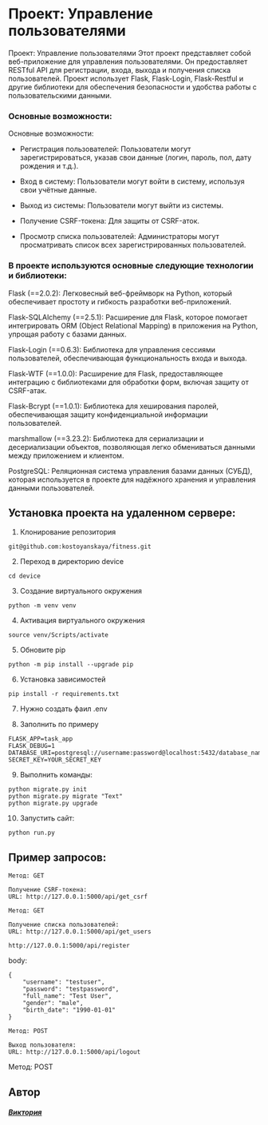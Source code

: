 #  Проект: Управление пользователями
Проект: Управление пользователями
Этот проект представляет собой веб-приложение для управления пользователями. Он предоставляет RESTful API для регистрации, входа, выхода и получения списка пользователей. Проект использует Flask, Flask-Login, Flask-Restful и другие библиотеки для обеспечения безопасности и удобства работы с пользовательскими данными.

### Основные возможности:
Основные возможности:

- Регистрация пользователей: Пользователи могут зарегистрироваться, указав свои данные (логин, пароль, пол, дату рождения и т.д.).

- Вход в систему: Пользователи могут войти в систему, используя свои учётные данные.

- Выход из системы: Пользователи могут выйти из системы.

- Получение CSRF-токена: Для защиты от CSRF-аток.

- Просмотр списка пользователей: Администраторы могут просматривать список всех зарегистрированных пользователей.


### В проекте используются  основные следующие технологии и библиотеки:

Flask (==2.0.2): Легковесный веб-фреймворк на Python, который обеспечивает простоту и гибкость разработки веб-приложений.

Flask-SQLAlchemy (==2.5.1): Расширение для Flask, которое помогает интегрировать ORM (Object Relational Mapping) в приложения на Python, упрощая работу с базами данных.

Flask-Login (==0.6.3): Библиотека для управления сессиями пользователей, обеспечивающая функциональность входа и выхода.

Flask-WTF (==1.0.0): Расширение для Flask, предоставляющее интеграцию с библиотеками для обработки форм, включая защиту от CSRF-атак.

Flask-Bcrypt (==1.0.1): Библиотека для хеширования паролей, обеспечивающая защиту конфиденциальной информации пользователей.

marshmallow (==3.23.2): Библиотека для сериализации и десериализации объектов, позволяющая легко обмениваться данными между приложением и клиентом.

PostgreSQL: Реляционная система управления базами данных (СУБД), которая используется в проекте для надёжного хранения и управления данными пользователей.


## Установка проекта на удаленном сервере:

1. Клонирование репозитория
```
git@github.com:kostoyanskaya/fitness.git
```

2. Переход в директорию device

```
cd device
```

3. Создание виртуального окружения

```
python -m venv venv
```

4. Активация виртуального окружения

```
source venv/Scripts/activate
```

5. Обновите pip

```
python -m pip install --upgrade pip
```

6. Установка зависимостей

```
pip install -r requirements.txt
```

7. Нужно создать фаил .env

8. Заполнить по примеру

```
FLASK_APP=task_app
FLASK_DEBUG=1
DATABASE_URI=postgresql://username:password@localhost:5432/database_name
SECRET_KEY=YOUR_SECRET_KEY
```

9. Выполнить команды:
```
python migrate.py init
python migrate.py migrate "Text"
python migrate.py upgrade

```

10. Запустить сайт:

```
python run.py
```

## Пример запросов:

```
Метод: GET

Получение CSRF-токена:
URL: http://127.0.0.1:5000/api/get_csrf
```

```
Метод: GET

Получение списка пользователей:
URL: http://127.0.0.1:5000/api/get_users
```



```
http://127.0.0.1:5000/api/register
```
body:
```
{
    "username": "testuser",
    "password": "testpassword",
    "full_name": "Test User",
    "gender": "male",
    "birth_date": "1990-01-01"
}
```

```
Метод: POST

Выход пользователя:
URL: http://127.0.0.1:5000/api/logout
```

Метод: POST

## Автор
#### [_Виктория_](https://github.com/kostoyanskaya/)